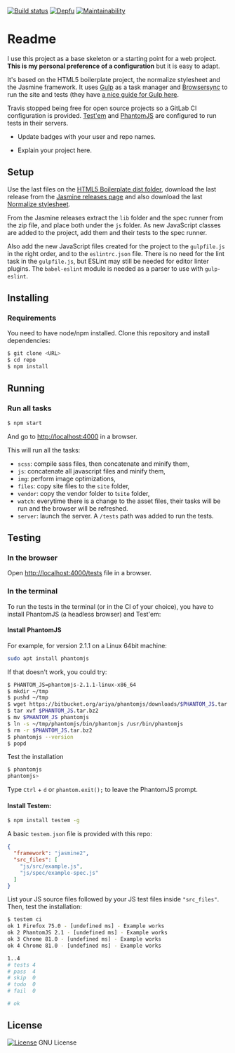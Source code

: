 [![Build status](https://gitlab.com/octopusinvitro/html5-scafold/badges/master/pipeline.svg)](https://gitlab.com/octopusinvitro/html5-scafold/commits/master)
[![Depfu](https://badges.depfu.com/badges/82fd3b4fc953e9a39088b0820d983573/overview.svg)](https://depfu.com/github/octopusinvitro/html5-scafold?project_id=12256)
[![Maintainability](https://api.codeclimate.com/v1/badges/2a11d7b252c4d00fee25/maintainability)](https://codeclimate.com/github/octopusinvitro/html5-scafold/maintainability)


# Readme

I use this project as a base skeleton or a starting point for a web project. **This is my personal preference of a configuration** but it is easy to adapt.

It's based on the HTML5 boilerplate project, the normalize stylesheet and the Jasmine framework. It uses [Gulp](http://gulpjs.com/) as a task manager and [Browsersync](https://www.browsersync.io/) to run the site and tests (they have [a nice guide for Gulp here](https://www.browsersync.io/docs/gulp/).

Travis stopped being free for open source projects so a GitLab CI configuration is provided. [Test'em](https://github.com/testem/testem) and [PhantomJS](http://phantomjs.org/) are configured to run tests in their servers.

- Update badges with your user and repo names.

- Explain your project here.


## Setup

Use the last files on the [HTML5 Boilerplate dist folder](https://github.com/h5bp/html5-boilerplate/tree/main/dist), download the last release from the [Jasmine releases page](https://github.com/jasmine/jasmine/releases) and also download the last [Normalize stylesheet](http://necolas.github.io/normalize.css/).

From the Jasmine releases extract the `lib` folder and the spec runner from the zip file, and place both under the `js` folder. As new JavaScript classes are added to the project, add them and their tests to the spec runner.

Also add the new JavaScript files created for the project to the `gulpfile.js` in the right order, and to the `eslintrc.json` file. There is no need for the lint task in the `gulpfile.js`, but ESLint may still be needed for editor linter plugins. The `babel-eslint` module is needed as a parser to use with `gulp-eslint`.


## Installing

### Requirements

You need to have node/npm installed. Clone this repository and install dependencies:

```sh
$ git clone <URL>
$ cd repo
$ npm install
```

## Running

### Run all tasks

```sh
$ npm start
```

And go to [http://localhost:4000](http://localhost:4000) in a browser.

This will run all the tasks:
* `scss`: compile sass files, then concatenate and minify them,
* `js`: concatenate all javascript files and minify them,
* `img`: perform image optimizations,
* `files`: copy site files to the `site` folder,
* `vendor`: copy the vendor folder to t`site` folder,
* `watch`: everytime there is a change to the asset files, their tasks will be run and the browser will be refreshed.
* `server`: launch the server. A `/tests` path was added to run the tests.


## Testing

### In the browser

Open [http://localhost:4000/tests](http://localhost:4000/tests) file in a browser.


### In the terminal

To run the tests in the terminal (or in the CI of your choice), you have to install PhantomJS (a headless browser) and Test'em:

#### Install PhantomJS

For example, for version 2.1.1 on a Linux 64bit machine:

```sh
sudo apt install phantomjs
```

If that doesn't work, you could try:

```sh
$ PHANTOM_JS=phantomjs-2.1.1-linux-x86_64
$ mkdir ~/tmp
$ pushd ~/tmp
$ wget https://bitbucket.org/ariya/phantomjs/downloads/$PHANTOM_JS.tar.bz2
$ tar xvf $PHANTOM_JS.tar.bz2
$ mv $PHANTOM_JS phantomjs
$ ln -s ~/tmp/phantomjs/bin/phantomjs /usr/bin/phantomjs
$ rm -r $PHANTOM_JS.tar.bz2
$ phantomjs --version
$ popd
```

Test the installation

```sh
$ phantomjs
phantomjs>
```

Type `Ctrl` + `d` or `phantom.exit();` to leave the PhantomJS prompt.

#### Install Testem:

```sh
$ npm install testem -g
```

A basic `testem.json` file is provided with this repo:

```json
{
  "framework": "jasmine2",
  "src_files": [
    "js/src/example.js",
    "js/spec/example-spec.js"
  ]
}
```

List your JS source files followed by your JS test files inside `"src_files"`. Then, test the installation:

```sh
$ testem ci
ok 1 Firefox 75.0 - [undefined ms] - Example works
ok 2 PhantomJS 2.1 - [undefined ms] - Example works
ok 3 Chrome 81.0 - [undefined ms] - Example works
ok 4 Chrome 81.0 - [undefined ms] - Example works

1..4
# tests 4
# pass  4
# skip  0
# todo  0
# fail  0

# ok
```


## License

[![License](https://img.shields.io/badge/gnu-license-green.svg?style=flat)](https://opensource.org/licenses/GPL-2.0)
GNU License
